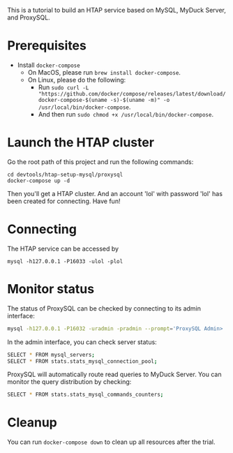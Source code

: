 
This is a tutorial to build an HTAP service based on MySQL, MyDuck Server, and ProxySQL.

# Prerequisites

* Install `docker-compose`
    * On MacOS, please run `brew install docker-compose`.
    * On Linux, please do the following:
        * Run `sudo curl -L "https://github.com/docker/compose/releases/latest/download/docker-compose-$(uname -s)-$(uname -m)" -o /usr/local/bin/docker-compose`.
        * And then run `sudo chmod +x /usr/local/bin/docker-compose`.

# Launch the HTAP cluster

Go the root path of this project and run the following commands:

```
cd devtools/htap-setup-mysql/proxysql
docker-compose up -d
```

Then you'll get a HTAP cluster. And an account 'lol' with password 'lol' has been created for connecting. Have fun!

# Connecting
The HTAP service can be accessed by 

```
mysql -h127.0.0.1 -P16033 -ulol -plol
```

# Monitor status

The status of ProxySQL can be checked by connecting to its admin interface:

```sh
mysql -h127.0.0.1 -P16032 -uradmin -pradmin --prompt='ProxySQL Admin> '
```

In the admin interface, you can check server status:

```sh
SELECT * FROM mysql_servers;
SELECT * FROM stats.stats_mysql_connection_pool;
```

ProxySQL will automatically route read queries to MyDuck Server. You can monitor the query distribution by checking:

```sh
SELECT * FROM stats.stats_mysql_commands_counters;
```

# Cleanup

You can run `docker-compose down` to clean up all resources after the trial.